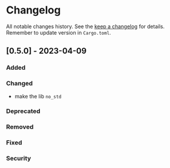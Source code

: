 # Changelog

All notable changes history.
See the [keep a changelog](https://keepachangelog.com/en/1.1.0/) for details.
Remember to update version in `Cargo.toml`.

## [0.5.0] - 2023-04-09

### Added

### Changed

* make the lib `no_std`

### Deprecated

### Removed

### Fixed

### Security

